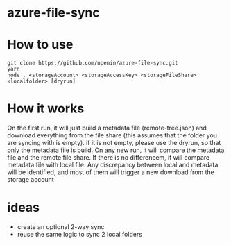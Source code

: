 # azure-file-sync

# How to use

```
git clone https://github.com/npenin/azure-file-sync.git
yarn
node . <storageAccount> <storageAccessKey> <storageFileShare> <localfolder> [dryrun]
```

# How it works
On the first run, it will just build a metadata file (remote-tree.json) and download everything from the file share (this assumes that the folder you are syncing with is empty).
if it is not empty, please use the dryrun, so that only the metadata file is build.
On any new run, it will compare the metadata file and the remote file share. If there is no differencem, it will compare metadata file with local file. Any discrepancy between local and metadata will be identified, and most of them will trigger a new download from the storage account


# ideas
- create an optional 2-way sync
- reuse the same logic to sync 2 local folders
